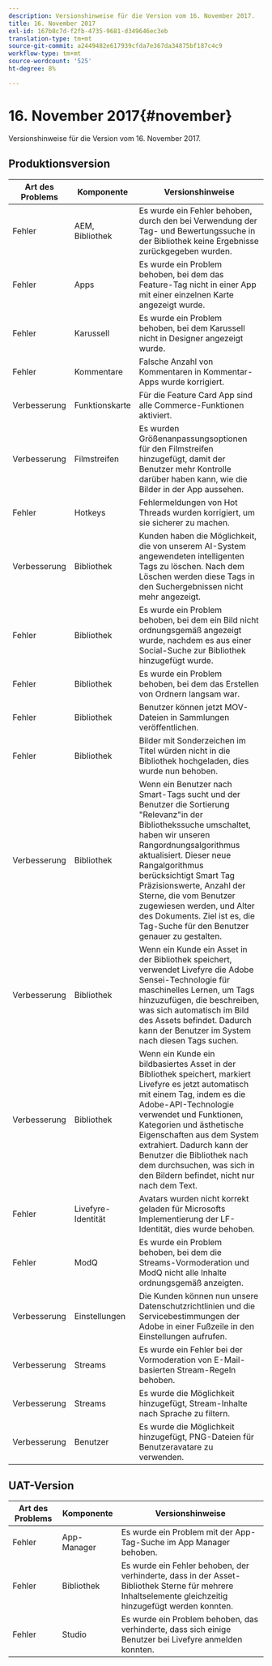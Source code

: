 ```yaml
---
description: Versionshinweise für die Version vom 16. November 2017.
title: 16. November 2017
exl-id: 167b8c7d-f2fb-4735-9681-d349646ec3eb
translation-type: tm+mt
source-git-commit: a2449482e617939cfda7e367da34875bf187c4c9
workflow-type: tm+mt
source-wordcount: '525'
ht-degree: 8%

---
```


# 16. November 2017{#november}

Versionshinweise für die Version vom 16. November 2017.

## Produktionsversion

| **Art des Problems** | **Komponente** | **Versionshinweise** |
|---|---|---|
| Fehler | AEM, Bibliothek | Es wurde ein Fehler behoben, durch den bei Verwendung der Tag- und Bewertungssuche in der Bibliothek keine Ergebnisse zurückgegeben wurden. |
| Fehler | Apps | Es wurde ein Problem behoben, bei dem das Feature-Tag nicht in einer App mit einer einzelnen Karte angezeigt wurde. |
| Fehler | Karussell | Es wurde ein Problem behoben, bei dem Karussell nicht in Designer angezeigt wurde. |
| Fehler | Kommentare | Falsche Anzahl von Kommentaren in Kommentar-Apps wurde korrigiert. |
| Verbesserung | Funktionskarte | Für die Feature Card App sind alle Commerce-Funktionen aktiviert. |
| Verbesserung | Filmstreifen | Es wurden Größenanpassungsoptionen für den Filmstreifen hinzugefügt, damit der Benutzer mehr Kontrolle darüber haben kann, wie die Bilder in der App aussehen. |
| Fehler | Hotkeys | Fehlermeldungen von Hot Threads wurden korrigiert, um sie sicherer zu machen. |
| Verbesserung | Bibliothek | Kunden haben die Möglichkeit, die von unserem AI-System angewendeten intelligenten Tags zu löschen. Nach dem Löschen werden diese Tags in den Suchergebnissen nicht mehr angezeigt. |
| Fehler | Bibliothek | Es wurde ein Problem behoben, bei dem ein Bild nicht ordnungsgemäß angezeigt wurde, nachdem es aus einer Social-Suche zur Bibliothek hinzugefügt wurde. |
| Fehler | Bibliothek | Es wurde ein Problem behoben, bei dem das Erstellen von Ordnern langsam war. |
| Fehler | Bibliothek | Benutzer können jetzt MOV-Dateien in Sammlungen veröffentlichen. |
| Fehler | Bibliothek | Bilder mit Sonderzeichen im Titel würden nicht in die Bibliothek hochgeladen, dies wurde nun behoben. |
| Verbesserung | Bibliothek | Wenn ein Benutzer nach Smart-Tags sucht und der Benutzer die Sortierung &quot;Relevanz&quot;in der Bibliothekssuche umschaltet, haben wir unseren Rangordnungsalgorithmus aktualisiert. Dieser neue Rangalgorithmus berücksichtigt Smart Tag Präzisionswerte, Anzahl der Sterne, die vom Benutzer zugewiesen werden, und Alter des Dokuments. Ziel ist es, die Tag-Suche für den Benutzer genauer zu gestalten. |
| Verbesserung | Bibliothek | Wenn ein Kunde ein Asset in der Bibliothek speichert, verwendet Livefyre die Adobe Sensei-Technologie für maschinelles Lernen, um Tags hinzuzufügen, die beschreiben, was sich automatisch im Bild des Assets befindet. Dadurch kann der Benutzer im System nach diesen Tags suchen. |
| Verbesserung | Bibliothek | Wenn ein Kunde ein bildbasiertes Asset in der Bibliothek speichert, markiert Livefyre es jetzt automatisch mit einem Tag, indem es die Adobe-API-Technologie verwendet und Funktionen, Kategorien und ästhetische Eigenschaften aus dem System extrahiert. Dadurch kann der Benutzer die Bibliothek nach dem durchsuchen, was sich in den Bildern befindet, nicht nur nach dem Text. |
| Fehler | Livefyre-Identität | Avatars wurden nicht korrekt geladen für Microsofts Implementierung der LF-Identität, dies wurde behoben. |
| Fehler | ModQ | Es wurde ein Problem behoben, bei dem die Streams-Vormoderation und ModQ nicht alle Inhalte ordnungsgemäß anzeigten. |
| Verbesserung | Einstellungen | Die Kunden können nun unsere Datenschutzrichtlinien und die Servicebestimmungen der Adobe in einer Fußzeile in den Einstellungen aufrufen. |
| Verbesserung | Streams | Es wurde ein Fehler bei der Vormoderation von E-Mail-basierten Stream-Regeln behoben. |
| Verbesserung | Streams | Es wurde die Möglichkeit hinzugefügt, Stream-Inhalte nach Sprache zu filtern. |
| Verbesserung | Benutzer | Es wurde die Möglichkeit hinzugefügt, PNG-Dateien für Benutzeravatare zu verwenden. |

## UAT-Version

| **Art des Problems** | **Komponente** | **Versionshinweise** |
|---|---|---|
| Fehler | App-Manager | Es wurde ein Problem mit der App-Tag-Suche im App Manager behoben. |
| Fehler | Bibliothek | Es wurde ein Fehler behoben, der verhinderte, dass in der Asset-Bibliothek Sterne für mehrere Inhaltselemente gleichzeitig hinzugefügt werden konnten. |
| Fehler | Studio | Es wurde ein Problem behoben, das verhinderte, dass sich einige Benutzer bei Livefyre anmelden konnten. |
